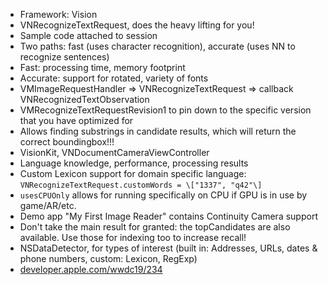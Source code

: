 -   Framework: Vision
-   VNRecognizeTextRequest, does the heavy lifting for you!
-   Sample code attached to session
-   Two paths: fast (uses character recognition), accurate (uses NN to
    recognize sentences)
-   Fast: processing time, memory footprint
-   Accurate: support for rotated, variety of fonts
-   VMImageRequestHandler =\> VNRecognizeTextRequest =\> callback
    VNRecognizedTextObservation
-   VMRecognizeTextRequestRevision1 to pin down to the specific version
    that you have optimized for
-   Allows finding substrings in candidate results, which will return
    the correct boundingbox!!!
-   VisionKit, VNDocumentCameraViewController
-   Language knowledge, performance, processing results
-   Custom Lexicon support for domain specific language:
    `VNRecognizeTextRequest.customWords = \["1337", "q42"\]`
-   `usesCPUOnly` allows for running specifically on CPU if GPU is in
    use by game/AR/etc.
-   Demo app "My First Image Reader" contains Continuity Camera support
-   Don't take the main result for granted: the topCandidates are also
    available. Use those for indexing too to increase recall!
-   NSDataDetector, for types of interest (built in: Addresses, URLs,
    dates & phone numbers, custom: Lexicon, RegExp)
-   [developer.apple.com/wwdc19/234](https://www.google.com/url?q=http://developer.apple.com/wwdc19/234&sa=D&ust=1559981348864000)

